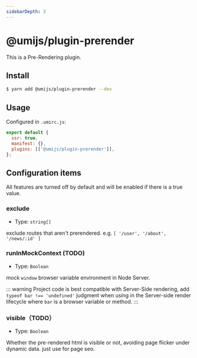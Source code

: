 ```yaml
---
sidebarDepth: 3
---
```


# @umijs/plugin-prerender

This is a Pre-Rendering plugin.

## Install

```bash
$ yarn add @umijs/plugin-prerender --dev
```

## Usage

Configured in `.umirc.js`:

```js
export default {
  ssr: true,
  manifest: {},
  plugins: [['@umijs/plugin-prerender']],
};
```

## Configuration items

All features are turned off by default and will be enabled if there is a true value.

### exclude

- Type: `string[]`

exclude routes that aren't prerendered. e.g. `[ '/user', '/about', '/news/:id' ]`

### runInMockContext (TODO)

- Type: `Boolean`

mock `window` browser variable environment in Node Server.

::: warning Project code is best compatible with Server-Side rendering, add `typeof bar !== 'undefined'` judgment when using in the Server-side render lifecycle where `bar` is a browser variable or method. :::

### visible（TODO）

- Type: `Boolean`

Whether the pre-rendered html is visible or not, avoiding page flicker under dynamic data. just use for page seo.
